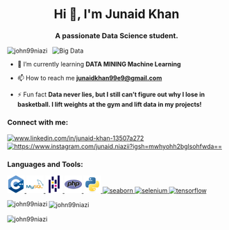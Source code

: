 <h1 align="center">Hi 👋, I'm Junaid Khan</h1>
<h3 align="center">A passionate Data Science student.</h3>
<img align="right" alt="Big Data" width="400" src="https://www.sardonyx.in/themes/images/bigdata-solution/sardonyx-bigdata-rowimg5.gif">

<p align="left"> <img src="https://komarev.com/ghpvc/?username=john99niazi&label=Profile%20views&color=0e75b6&style=flat" alt="john99niazi" /> </p>

- 🌱 I’m currently learning **DATA MINING Machine Learning**

- 📫 How to reach me **junaidkhan99e9@gmail.com**

- ⚡ Fun fact **Data never lies, but I still can’t figure out why I lose in basketball.
                I lift weights at the gym and lift data in my projects!**

<h3 align="left">Connect with me:</h3>
<p align="left">
<a href="https://linkedin.com/in/www.linkedin.com/in/junaid-khan-13507a272" target="blank"><img align="center" src="https://raw.githubusercontent.com/rahuldkjain/github-profile-readme-generator/master/src/images/icons/Social/linked-in-alt.svg" alt="www.linkedin.com/in/junaid-khan-13507a272" height="30" width="40" /></a>
<a href="https://instagram.com/https://www.instagram.com/junaid.niazii?igsh=mwhyohh2bglsohfwda==" target="blank"><img align="center" src="https://raw.githubusercontent.com/rahuldkjain/github-profile-readme-generator/master/src/images/icons/Social/instagram.svg" alt="https://www.instagram.com/junaid.niazii?igsh=mwhyohh2bglsohfwda==" height="30" width="40" /></a>
</p>

<h3 align="left">Languages and Tools:</h3>
<p align="left"> <a href="https://www.w3schools.com/cpp/" target="_blank" rel="noreferrer"> <img src="https://raw.githubusercontent.com/devicons/devicon/master/icons/cplusplus/cplusplus-original.svg" alt="cplusplus" width="40" height="40"/> </a> <a href="https://www.mysql.com/" target="_blank" rel="noreferrer"> <img src="https://raw.githubusercontent.com/devicons/devicon/master/icons/mysql/mysql-original-wordmark.svg" alt="mysql" width="40" height="40"/> </a> <a href="https://pandas.pydata.org/" target="_blank" rel="noreferrer"> <img src="https://raw.githubusercontent.com/devicons/devicon/2ae2a900d2f041da66e950e4d48052658d850630/icons/pandas/pandas-original.svg" alt="pandas" width="40" height="40"/> </a> <a href="https://www.php.net" target="_blank" rel="noreferrer"> <img src="https://raw.githubusercontent.com/devicons/devicon/master/icons/php/php-original.svg" alt="php" width="40" height="40"/> </a> <a href="https://www.python.org" target="_blank" rel="noreferrer"> <img src="https://raw.githubusercontent.com/devicons/devicon/master/icons/python/python-original.svg" alt="python" width="40" height="40"/> </a> <a href="https://seaborn.pydata.org/" target="_blank" rel="noreferrer"> <img src="https://seaborn.pydata.org/_images/logo-mark-lightbg.svg" alt="seaborn" width="40" height="40"/> </a> <a href="https://www.selenium.dev" target="_blank" rel="noreferrer"> <img src="https://raw.githubusercontent.com/detain/svg-logos/780f25886640cef088af994181646db2f6b1a3f8/svg/selenium-logo.svg" alt="selenium" width="40" height="40"/> </a> <a href="https://www.tensorflow.org" target="_blank" rel="noreferrer"> <img src="https://www.vectorlogo.zone/logos/tensorflow/tensorflow-icon.svg" alt="tensorflow" width="40" height="40"/> </a> </p>

<p><img align="left" src="https://github-readme-stats.vercel.app/api/top-langs?username=john99niazi&show_icons=true&locale=en&layout=compact" alt="john99niazi" /></p>

<p>&nbsp;<img align="center" src="https://github-readme-stats.vercel.app/api?username=john99niazi&show_icons=true&locale=en" alt="john99niazi" /></p>

<p><img align="center" src="https://github-readme-streak-stats.herokuapp.com/?user=john99niazi&" alt="john99niazi" /></p>
